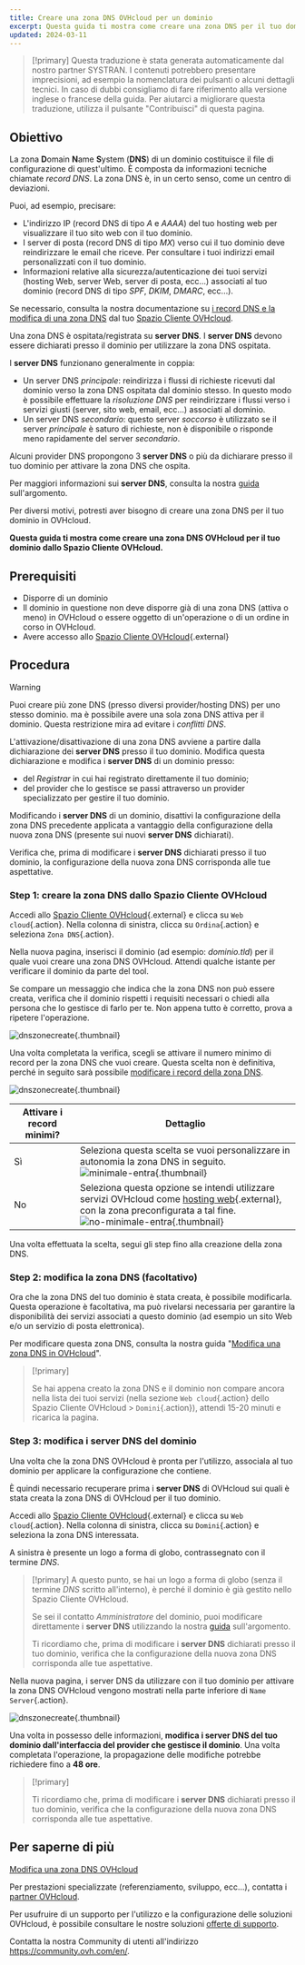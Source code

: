 ```yaml
---
title: Creare una zona DNS OVHcloud per un dominio
excerpt: Questa guida ti mostra come creare una zona DNS per il tuo dominio dallo Spazio Cliente OVHcloud
updated: 2024-03-11
---
```


> [!primary]
> Questa traduzione è stata generata automaticamente dal nostro partner SYSTRAN. I contenuti potrebbero presentare imprecisioni, ad esempio la nomenclatura dei pulsanti o alcuni dettagli tecnici. In caso di dubbi consigliamo di fare riferimento alla versione inglese o francese della guida. Per aiutarci a migliorare questa traduzione, utilizza il pulsante "Contribuisci" di questa pagina.
>

## Obiettivo

La zona **D**omain **N**ame **S**ystem (**DNS**) di un dominio costituisce il file di configurazione di quest'ultimo. È composta da informazioni tecniche chiamate *record DNS*. La zona DNS è, in un certo senso, come un centro di deviazioni.

Puoi, ad esempio, precisare:

- L'indirizzo IP (record DNS di tipo *A* e *AAAA*) del tuo hosting web per visualizzare il tuo sito web con il tuo dominio.
- I server di posta (record DNS di tipo *MX*) verso cui il tuo dominio deve reindirizzare le email che riceve. Per consultare i tuoi indirizzi email personalizzati con il tuo dominio.
- Informazioni relative alla sicurezza/autenticazione dei tuoi servizi (hosting Web, server Web, server di posta, ecc...) associati al tuo dominio (record DNS di tipo *SPF*, *DKIM*, *DMARC*, ecc...).

Se necessario, consulta la nostra documentazione su [i record DNS e la modifica di una zona DNS](/pages/web_cloud/domains/dns_zone_edit) dal tuo [Spazio Cliente OVHcloud](/links//manager).

Una zona DNS è ospitata/registrata su **server DNS**. I **server DNS** devono essere dichiarati presso il dominio per utilizzare la zona DNS ospitata. 

I **server DNS** funzionano generalmente in coppia:

- Un server DNS *principale*: reindirizza i flussi di richieste ricevuti dal dominio verso la zona DNS ospitata dal dominio stesso. In questo modo è possibile effettuare la *risoluzione DNS* per reindirizzare i flussi verso i servizi giusti (server, sito web, email, ecc...) associati al dominio.
- Un server DNS *secondario*: questo server *soccorso* è utilizzato se il server *principale* è saturo di richieste, non è disponibile o risponde meno rapidamente del server *secondario*.

Alcuni provider DNS propongono 3 **server DNS** o più da dichiarare presso il tuo dominio per attivare la zona DNS che ospita.

Per maggiori informazioni sui **server DNS**, consulta la nostra [guida](/pages/web_cloud/domains/dns_server_general_information) sull'argomento.

Per diversi motivi, potresti aver bisogno di creare una zona DNS per il tuo dominio in OVHcloud.

**Questa guida ti mostra come creare una zona DNS OVHcloud per il tuo dominio dallo Spazio Cliente OVHcloud.**

## Prerequisiti

- Disporre di un dominio
- Il dominio in questione non deve disporre già di una zona DNS (attiva o meno) in OVHcloud o essere oggetto di un'operazione o di un ordine in corso in OVHcloud.
- Avere accesso allo [Spazio Cliente OVHcloud](/links//manager){.external}

## Procedura

> [!warning]
>
> Puoi creare più zone DNS (presso diversi provider/hosting DNS) per uno stesso dominio. ma è possibile avere una sola zona DNS attiva per il dominio. Questa restrizione mira ad evitare i *conflitti DNS*.
>
> L'attivazione/disattivazione di una zona DNS avviene a partire dalla dichiarazione dei **server DNS** presso il tuo dominio. Modifica questa dichiarazione e modifica i **server DNS** di un dominio presso: 
>
> - del *Registrar* in cui hai registrato direttamente il tuo dominio;
> - del provider che lo gestisce se passi attraverso un provider specializzato per gestire il tuo dominio.
>
> Modificando i **server DNS** di un dominio, disattivi la configurazione della zona DNS precedente applicata a vantaggio della configurazione della nuova zona DNS (presente sui nuovi **server DNS** dichiarati).
>
> Verifica che, prima di modificare i **server DNS** dichiarati presso il tuo dominio, la configurazione della nuova zona DNS corrisponda alle tue aspettative.
>

### Step 1: creare la zona DNS dallo Spazio Cliente OVHcloud

Accedi allo [Spazio Cliente OVHcloud](/links//manager){.external} e clicca su `Web cloud`{.action}. Nella colonna di sinistra, clicca su `Ordina`{.action} e seleziona `Zona DNS`{.action}.

Nella nuova pagina, inserisci il dominio (ad esempio: *dominio.tld*) per il quale vuoi creare una zona DNS OVHcloud. Attendi qualche istante per verificare il dominio da parte del tool.

Se compare un messaggio che indica che la zona DNS non può essere creata, verifica che il dominio rispetti i requisiti necessari o chiedi alla persona che lo gestisce di farlo per te. Non appena tutto è corretto, prova a ripetere l'operazione.

![dnszonecreate](images/adding-a-dns-zone.png){.thumbnail}

Una volta completata la verifica, scegli se attivare il numero minimo di record per la zona DNS che vuoi creare. Questa scelta non è definitiva, perché in seguito sarà possibile [modificare i record della zona DNS](/pages/web_cloud/domains/dns_zone_edit).

![dnszonecreate](images/adding-a-dns-zone-step-2.png){.thumbnail}

|Attivare i record minimi?|Dettaglio|
|---|---|
|Sì|Seleziona questa scelta se vuoi personalizzare in autonomia la zona DNS in seguito.</br>![minimale-entra](images/dashboard-minimal-entries.png){.thumbnail}|
|No|Seleziona questa opzione se intendi utilizzare servizi OVHcloud come [hosting web](https://www.ovhcloud.com/it/web-hosting/){.external}, con la zona preconfigurata a tal fine.</br>![no-minimale-entra](images/dashboard-ovh-full-entries.png){.thumbnail}|

Una volta effettuata la scelta, segui gli step fino alla creazione della zona DNS.

### Step 2: modifica la zona DNS (facoltativo)

Ora che la zona DNS del tuo dominio è stata creata, è possibile modificarla. Questa operazione è facoltativa, ma può rivelarsi necessaria per garantire la disponibilità dei servizi associati a questo dominio (ad esempio un sito Web e/o un servizio di posta elettronica).

Per modificare questa zona DNS, consulta la nostra guida "[Modifica una zona DNS in OVHcloud](/pages/web_cloud/domains/dns_zone_edit)".

> [!primary]
>
> Se hai appena creato la zona DNS e il dominio non compare ancora nella lista dei tuoi servizi (nella sezione `Web cloud`{.action} dello Spazio Cliente OVHcloud > `Domini`{.action}), attendi 15-20 minuti e ricarica la pagina.
>

### Step 3: modifica i server DNS del dominio

Una volta che la zona DNS OVHcloud è pronta per l'utilizzo, associala al tuo dominio per applicare la configurazione che contiene. 

È quindi necessario recuperare prima i **server DNS** di OVHcloud sui quali è stata creata la zona DNS di OVHcloud per il tuo dominio.

Accedi allo [Spazio Cliente OVHcloud](/links//manager){.external} e clicca su `Web cloud`{.action}. Nella colonna di sinistra, clicca su `Domini`{.action} e seleziona la zona DNS interessata. 

A sinistra è presente un logo a forma di globo, contrassegnato con il termine *DNS*. 

> [!primary]
> A questo punto, se hai un logo a forma di globo (senza il termine *DNS* scritto all'interno), è perché il dominio è già gestito nello Spazio Cliente OVHcloud. 
>
> Se sei il contatto *Amministratore* del dominio, puoi modificare direttamente i **server DNS** utilizzando la nostra [guida](/pages/web_cloud/domains/dns_server_general_information) sull'argomento.
>
> Ti ricordiamo che, prima di modificare i **server DNS** dichiarati presso il tuo dominio, verifica che la configurazione della nuova zona DNS corrisponda alle tue aspettative.
>

Nella nuova pagina, i server DNS da utilizzare con il tuo dominio per attivare la zona DNS OVHcloud vengono mostrati nella parte inferiore di `Name Server`{.action}.

![dnszonecreate](images/name-servers.png){.thumbnail}

Una volta in possesso delle informazioni, **modifica i server DNS del tuo dominio dall'interfaccia del provider che gestisce il dominio**. Una volta completata l'operazione, la propagazione delle modifiche potrebbe richiedere fino a **48 ore**.

> [!primary]
>
> Ti ricordiamo che, prima di modificare i **server DNS** dichiarati presso il tuo dominio, verifica che la configurazione della nuova zona DNS corrisponda alle tue aspettative.
>

## Per saperne di più

[Modifica una zona DNS OVHcloud](/pages/web_cloud/domains/dns_zone_edit)

Per prestazioni specializzate (referenziamento, sviluppo, ecc...), contatta i [partner OVHcloud](https://partner.ovhcloud.com/it/directory/).

Per usufruire di un supporto per l'utilizzo e la configurazione delle soluzioni OVHcloud, è possibile consultare le nostre soluzioni [offerte di supporto](/links//support).

Contatta la nostra Community di utenti all'indirizzo <https://community.ovh.com/en/>.